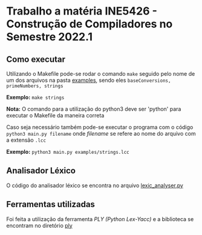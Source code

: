 # Trabalho a matéria INE5426 - Construção de Compiladores no Semestre 2022.1

## Como executar

  Utilizando o Makefile pode-se rodar o comando `make` seguido pelo nome de um dos arquivos na pasta [examples](examples), sendo eles ```baseConversions, primeNumbers, strings```
  
  **Exemplo:** `make strings`
 
 **Nota:** O comando para a utilização do python3 deve ser 'python' para executar o Makefile da maneira correta
 
 Caso seja necessário também pode-se executar o programa com o código `python3 main.py filename` onde _filename_ se refere ao nome do arquivo com a extensão ```.lcc```
 
  **Exemplo:** `python3 main.py examples/strings.lcc`


## Analisador Léxico

  O código do analisador léxico se encontra no arquivo [lexic_analyser.py](lexic_analyser.py) 
  

## Ferramentas utilizadas

  Foi feita a utilização da ferramenta _PLY (Python Lex-Yacc)_ e a biblioteca se encontram no diretório [ply](ply)
  
